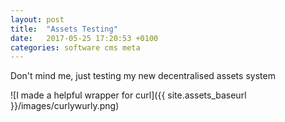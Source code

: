 ```yaml
---
layout: post
title:  "Assets Testing"
date:   2017-05-25 17:20:53 +0100
categories: software cms meta
---
```


Don't mind me, just testing my new decentralised assets system

![I made a helpful wrapper for curl]({{ site.assets_baseurl }}/images/curlywurly.png)
